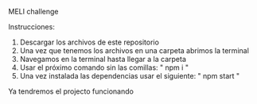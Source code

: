 MELI challenge

Instrucciones:
1. Descargar los archivos de este repositorio
2. Una vez que tenemos los archivos en una carpeta abrimos la terminal
3. Navegamos en la terminal hasta llegar a la carpeta
4. Usar el próximo comando sin las comillas: " npm i "
5. Una vez instalada las dependencias usar el siguiente: " npm start "

Ya tendremos el projecto funcionando 